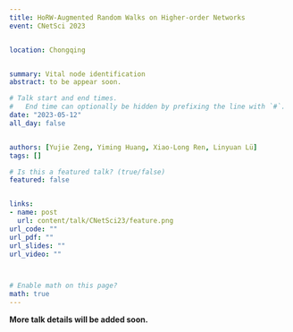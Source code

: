 ```yaml
---
title: HoRW-Augmented Random Walks on Higher-order Networks
event: CNetSci 2023


location: Chongqing


summary: Vital node identification
abstract: to be appear soon.

# Talk start and end times.
#   End time can optionally be hidden by prefixing the line with `#`.
date: "2023-05-12"
all_day: false


authors: [Yujie Zeng, Yiming Huang, Xiao-Long Ren, Linyuan Lü]
tags: []

# Is this a featured talk? (true/false)
featured: false


links:
- name: post
  url: content/talk/CNetSci23/feature.png
url_code: ""
url_pdf: ""
url_slides: ""
url_video: ""



# Enable math on this page?
math: true
---
```


**More talk details will be added soon.**

